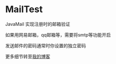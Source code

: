 # MailTest
JavaMail 实现注册时的邮箱验证

如果用网易邮箱，qq邮箱等，需要将smtp等功能开启

发送邮件的密码通常时你设置的独立密码

更多细节转至[我的博客](http://www.woneway.top/2018/02/12/mailutil-java/)
